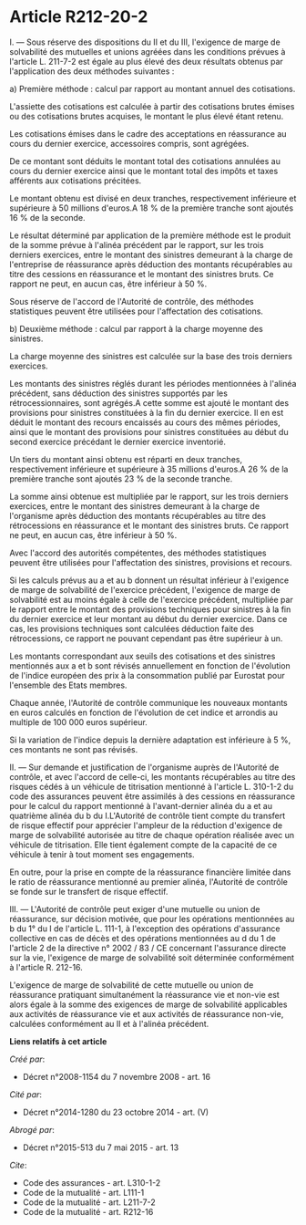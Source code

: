 # Article R212-20-2

I. ― Sous réserve des dispositions du II et du III, l'exigence de marge de solvabilité des mutuelles et unions agréées dans
les conditions prévues à l'article L. 211-7-2 est égale au plus élevé des deux résultats obtenus par l'application des deux
méthodes suivantes : 

a) Première méthode : calcul par rapport au montant annuel des cotisations.

L'assiette des cotisations est calculée à partir des cotisations brutes émises ou des cotisations brutes acquises, le montant
le plus élevé étant retenu. 

Les cotisations émises dans le cadre des acceptations en réassurance au cours du dernier exercice, accessoires compris, sont
agrégées. 

De ce montant sont déduits le montant total des cotisations annulées au cours du dernier exercice ainsi que le montant total
des impôts et taxes afférents aux cotisations précitées. 

Le montant obtenu est divisé en deux tranches, respectivement inférieure et supérieure à 50 millions d'euros.A 18 % de la
première tranche sont ajoutés 16 % de la seconde. 

Le résultat déterminé par application de la première méthode est le produit de la somme prévue à l'alinéa précédent par le
rapport, sur les trois derniers exercices, entre le montant des sinistres demeurant à la charge de l'entreprise de
réassurance après déduction des montants récupérables au titre des cessions en réassurance et le montant des sinistres bruts.
Ce rapport ne peut, en aucun cas, être inférieur à 50 %. 

Sous réserve de l'accord de l'Autorité de contrôle, des méthodes statistiques peuvent être utilisées pour l'affectation des
cotisations. 

b) Deuxième méthode : calcul par rapport à la charge moyenne des sinistres. 

La charge moyenne des sinistres est calculée sur la base des trois derniers exercices. 

Les montants des sinistres réglés durant les périodes mentionnées à l'alinéa précédent, sans déduction des sinistres
supportés par les rétrocessionnaires, sont agrégés.A cette somme est ajouté le montant des provisions pour sinistres
constituées à la fin du dernier exercice. Il en est déduit le montant des recours encaissés au cours des mêmes périodes,
ainsi que le montant des provisions pour sinistres constituées au début du second exercice précédant le dernier exercice
inventorié. 

Un tiers du montant ainsi obtenu est réparti en deux tranches, respectivement inférieure et supérieure à 35 millions
d'euros.A 26 % de la première tranche sont ajoutés 23 % de la seconde tranche. 

La somme ainsi obtenue est multipliée par le rapport, sur les trois derniers exercices, entre le montant des sinistres
demeurant à la charge de l'organisme après déduction des montants récupérables au titre des rétrocessions en réassurance et
le montant des sinistres bruts. Ce rapport ne peut, en aucun cas, être inférieur à 50 %. 

Avec l'accord des autorités compétentes, des méthodes statistiques peuvent être utilisées pour l'affectation des sinistres,
provisions et recours. 

Si les calculs prévus au a et au b donnent un résultat inférieur à l'exigence de marge de solvabilité de l'exercice
précédent, l'exigence de marge de solvabilité est au moins égale à celle de l'exercice précédent, multipliée par le rapport
entre le montant des provisions techniques pour sinistres à la fin du dernier exercice et leur montant au début du dernier
exercice. Dans ce cas, les provisions techniques sont calculées déduction faite des rétrocessions, ce rapport ne pouvant
cependant pas être supérieur à un. 

Les montants correspondant aux seuils des cotisations et des sinistres mentionnés aux a et b sont révisés annuellement en
fonction de l'évolution de l'indice européen des prix à la consommation publié par Eurostat pour l'ensemble des Etats
membres. 

Chaque année, l'Autorité de contrôle communique les nouveaux montants en euros calculés en fonction de l'évolution de cet
indice et arrondis au multiple de 100 000 euros supérieur. 

Si la variation de l'indice depuis la dernière adaptation est inférieure à 5 %, ces montants ne sont pas révisés. 

II. ― Sur demande et justification de l'organisme auprès de l'Autorité de contrôle, et avec l'accord de celle-ci, les
montants récupérables au titre des risques cédés à un véhicule de titrisation mentionné à l'article L. 310-1-2 du code des
assurances peuvent être assimilés à des cessions en réassurance pour le calcul du rapport mentionné à l'avant-dernier alinéa
du a et au quatrième alinéa du b du I.L'Autorité de contrôle tient compte du transfert de risque effectif pour apprécier
l'ampleur de la réduction d'exigence de marge de solvabilité autorisée au titre de chaque opération réalisée avec un véhicule
de titrisation. Elle tient également compte de la capacité de ce véhicule à tenir à tout moment ses engagements. 

En outre, pour la prise en compte de la réassurance financière limitée dans le ratio de réassurance mentionné au premier
alinéa, l'Autorité de contrôle se fonde sur le transfert de risque effectif. 

III. ― L'Autorité de contrôle peut exiger d'une mutuelle ou union de réassurance, sur décision motivée, que pour les
opérations mentionnées au b du 1° du I de l'article L. 111-1, à l'exception des opérations d'assurance collective en cas de
décès et des opérations mentionnées au d du 1 de l'article 2 de la directive n° 2002 / 83 / CE concernant l'assurance directe
sur la vie, l'exigence de marge de solvabilité soit déterminée conformément à l'article R. 212-16.

L'exigence de marge de solvabilité de cette mutuelle ou union de réassurance pratiquant simultanément la réassurance vie et
non-vie est alors égale à la somme des exigences de marge de solvabilité applicables aux activités de réassurance vie et aux
activités de réassurance non-vie, calculées conformément au II et à l'alinéa précédent.

**Liens relatifs à cet article**

_Créé par_:

  - Décret n°2008-1154 du 7 novembre 2008 - art. 16

_Cité par_:

  - Décret n°2014-1280 du 23 octobre 2014 - art. (V)

_Abrogé par_:

  - Décret n°2015-513 du 7 mai 2015 - art. 13

_Cite_:

  - Code des assurances - art. L310-1-2
  - Code de la mutualité - art. L111-1
  - Code de la mutualité - art. L211-7-2
  - Code de la mutualité - art. R212-16
